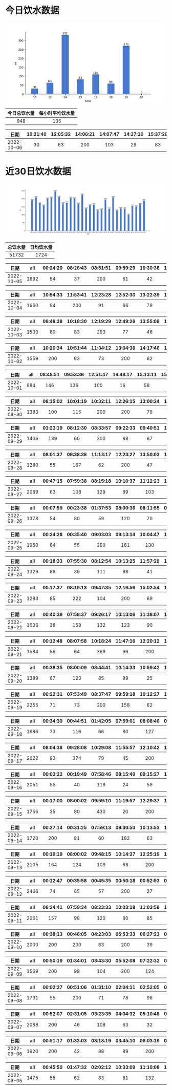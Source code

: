 # 今日饮水数据

<div align=center>
<img src="today.jpg" style="zoom: 100%;" />

| 今日总饮水量 | 每小时平均饮水量 |
| :----: | :----: |
| 948 | 135 |
</div>

| 日期 | 10:21:40 | 12:05:32 | 14:06:21 | 14:07:47 | 14:37:30 | 15:37:29 | 16:08:58 | 16:44:34 | 18:14:31 | 19:06:54 | 19:22:59 |
| :----: | :----: | :----: | :----: | :----: | :----: | :----: | :----: | :----: | :----: | :----: | :----: |
| 2022-10-06 | 30 | 63 | 200 | 103 | 29 | 83 | 34 | 76 | 59 | 200 | 71 |

# 近30日饮水数据

<div align=center>
<img src="30.jpg"style="zoom: 100%;" />

| 总饮水量 | 日均饮水量 |
| :----: | :----: |
| 51732 | 1724 |
</div>

| 日期 | all | 00:24:20 | 08:26:43 | 08:51:51 | 09:59:29 | 10:30:38 | 12:08:56 | 12:38:37 | 14:03:24 | 14:36:20 | 15:07:02 | 15:37:31 | 16:37:26 | 16:40:56 | 17:25:04 | 18:54:55 | 19:24:34 | 19:40:14 | 20:10:37 | 21:30:12 | 22:01:47 | 23:30:15 |
| :----: | :----: | :----: | :----: | :----: | :----: | :----: | :----: | :----: | :----: | :----: | :----: | :----: | :----: | :----: | :----: | :----: | :----: | :----: | :----: | :----: | :----: | :----: |
| 2022-10-05 | 1892 | 54 | 37 | 200 | 61 | 42 | 300 | 126 | 36 | 56 | 58 | 67 | 42 | 98 | 86 | 300 | 73 | 44 | 70 | 25 | 56 | 61 |

| 日期 | all | 10:54:33 | 11:53:41 | 12:23:28 | 12:52:30 | 13:22:39 | 14:28:51 | 14:48:32 | 15:19:04 | 16:40:44 | 20:40:28 | 21:49:11 | 21:59:00 | 22:18:01 | 22:48:31 | 23:48:26 |
| :----: | :----: | :----: | :----: | :----: | :----: | :----: | :----: | :----: | :----: | :----: | :----: | :----: | :----: | :----: | :----: | :----: |
| 2022-10-04 | 1660 | 94 | 200 | 91 | 66 | 79 | 130 | 45 | 98 | 109 | 300 | 29 | 77 | 83 | 162 | 97 |

| 日期 | all | 09:48:38 | 10:18:30 | 12:19:29 | 12:49:26 | 13:55:09 | 14:28:43 | 14:31:23 | 15:14:08 | 16:14:24 | 16:58:51 | 17:27:18 | 17:58:46 | 19:46:06 | 20:51:42 | 21:21:29 | 22:51:36 |
| :----: | :----: | :----: | :----: | :----: | :----: | :----: | :----: | :----: | :----: | :----: | :----: | :----: | :----: | :----: | :----: | :----: | :----: |
| 2022-10-03 | 1500 | 60 | 83 | 293 | 77 | 46 | 49 | 106 | 69 | 96 | 47 | 57 | 100 | 200 | 84 | 80 | 53 |

| 日期 | all | 10:20:34 | 10:51:44 | 11:34:12 | 13:04:36 | 14:17:46 | 14:47:45 | 15:47:43 | 16:22:44 | 17:52:27 | 18:23:21 | 21:33:21 | 21:46:40 | 22:46:27 | 23:12:54 |
| :----: | :----: | :----: | :----: | :----: | :----: | :----: | :----: | :----: | :----: | :----: | :----: | :----: | :----: | :----: | :----: |
| 2022-10-02 | 1559 | 200 | 63 | 73 | 200 | 62 | 134 | 76 | 27 | 87 | 79 | 200 | 97 | 91 | 170 |

| 日期 | all | 08:48:51 | 09:53:36 | 12:51:47 | 14:48:17 | 15:13:11 | 15:54:52 | 16:32:17 | 18:02:29 | 19:57:55 | 20:03:43 | 20:27:31 |
| :----: | :----: | :----: | :----: | :----: | :----: | :----: | :----: | :----: | :----: | :----: | :----: | :----: |
| 2022-10-01 | 984 | 146 | 136 | 100 | 16 | 58 | 46 | 31 | 67 | 200 | 67 | 117 |

| 日期 | all | 08:15:02 | 10:01:19 | 10:32:11 | 12:26:15 | 13:00:24 | 14:58:53 | 16:08:39 | 16:52:52 | 18:27:35 | 21:20:30 | 22:50:21 | 23:59:56 |
| :----: | :----: | :----: | :----: | :----: | :----: | :----: | :----: | :----: | :----: | :----: | :----: | :----: | :----: |
| 2022-09-30 | 1383 | 100 | 115 | 200 | 200 | 78 | 130 | 38 | 58 | 96 | 32 | 300 | 36 |

| 日期 | all | 01:23:19 | 08:12:30 | 08:33:57 | 09:22:33 | 09:40:51 | 12:14:17 | 13:09:20 | 15:01:57 | 15:44:58 | 17:44:36 | 19:14:28 | 20:28:46 | 21:58:59 | 22:31:15 |
| :----: | :----: | :----: | :----: | :----: | :----: | :----: | :----: | :----: | :----: | :----: | :----: | :----: | :----: | :----: | :----: |
| 2022-09-29 | 1406 | 139 | 60 | 200 | 88 | 67 | 200 | 22 | 100 | 55 | 91 | 200 | 38 | 72 | 74 |

| 日期 | all | 08:01:37 | 09:38:38 | 11:13:17 | 12:23:27 | 13:50:03 | 13:54:20 | 17:16:44 | 18:41:45 | 20:41:07 | 21:33:06 | 21:34:19 | 21:57:51 | 23:18:41 | 23:37:08 |
| :----: | :----: | :----: | :----: | :----: | :----: | :----: | :----: | :----: | :----: | :----: | :----: | :----: | :----: | :----: | :----: |
| 2022-09-28 | 1280 | 55 | 167 | 62 | 200 | 47 | 57 | 200 | 67 | 70 | 99 | 11 | 80 | 67 | 98 |

| 日期 | all | 00:47:15 | 07:59:38 | 08:15:18 | 10:10:37 | 11:12:23 | 12:24:19 | 13:01:54 | 15:02:29 | 15:14:06 | 17:20:41 | 19:12:13 | 19:53:09 | 20:28:03 | 20:45:34 | 21:08:15 | 22:08:21 | 23:41:40 |
| :----: | :----: | :----: | :----: | :----: | :----: | :----: | :----: | :----: | :----: | :----: | :----: | :----: | :----: | :----: | :----: | :----: | :----: | :----: |
| 2022-09-27 | 2089 | 63 | 108 | 129 | 89 | 103 | 200 | 88 | 70 | 200 | 200 | 56 | 50 | 58 | 65 | 58 | 500 | 52 |

| 日期 | all | 00:07:59 | 00:23:38 | 01:37:53 | 08:00:36 | 08:11:55 | 09:50:36 | 12:20:22 | 13:00:21 | 14:27:05 | 15:45:59 | 20:53:55 | 20:54:26 | 22:03:47 | 22:23:51 | 22:56:16 |
| :----: | :----: | :----: | :----: | :----: | :----: | :----: | :----: | :----: | :----: | :----: | :----: | :----: | :----: | :----: | :----: | :----: |
| 2022-09-26 | 1378 | 54 | 80 | 59 | 120 | 70 | 72 | 200 | 109 | 78 | 75 | 42 | 200 | 62 | 76 | 81 |

| 日期 | all | 00:24:28 | 00:35:40 | 09:03:03 | 09:13:14 | 10:04:47 | 11:16:56 | 11:45:58 | 11:59:13 | 12:25:05 | 12:36:52 | 12:40:47 | 13:01:22 | 14:06:28 | 14:30:48 | 17:10:59 | 21:56:43 | 22:25:02 | 22:53:04 |
| :----: | :----: | :----: | :----: | :----: | :----: | :----: | :----: | :----: | :----: | :----: | :----: | :----: | :----: | :----: | :----: | :----: | :----: | :----: | :----: |
| 2022-09-25 | 1950 | 64 | 55 | 200 | 161 | 130 | 60 | 60 | 112 | 200 | 72 | 88 | 55 | 108 | 99 | 200 | 90 | 100 | 96 |

| 日期 | all | 00:18:33 | 07:55:30 | 08:12:54 | 10:13:25 | 11:57:29 | 12:19:45 | 13:05:55 | 13:06:47 | 15:00:53 | 17:16:23 | 19:41:17 | 20:51:15 | 22:24:03 | 23:17:35 | 23:57:30 |
| :----: | :----: | :----: | :----: | :----: | :----: | :----: | :----: | :----: | :----: | :----: | :----: | :----: | :----: | :----: | :----: | :----: |
| 2022-09-24 | 1329 | 88 | 39 | 111 | 98 | 41 | 200 | 94 | 55 | 43 | 200 | 42 | 69 | 99 | 112 | 38 |

| 日期 | all | 00:17:37 | 08:19:13 | 09:47:35 | 12:16:56 | 15:02:54 | 15:13:50 | 16:42:12 | 17:17:21 | 19:02:27 | 19:49:14 | 20:36:16 | 21:58:19 | 23:12:00 |
| :----: | :----: | :----: | :----: | :----: | :----: | :----: | :----: | :----: | :----: | :----: | :----: | :----: | :----: | :----: |
| 2022-09-23 | 1283 | 85 | 222 | 104 | 200 | 69 | 47 | 76 | 58 | 200 | 85 | 44 | 33 | 60 |

| 日期 | all | 00:40:39 | 07:58:37 | 09:26:17 | 10:13:06 | 11:38:07 | 12:38:14 | 13:08:08 | 14:39:29 | 15:15:32 | 18:41:34 | 19:46:11 | 20:40:51 | 21:39:43 | 22:11:51 | 23:12:13 |
| :----: | :----: | :----: | :----: | :----: | :----: | :----: | :----: | :----: | :----: | :----: | :----: | :----: | :----: | :----: | :----: | :----: |
| 2022-09-22 | 1636 | 38 | 158 | 132 | 123 | 90 | 200 | 83 | 119 | 80 | 149 | 57 | 62 | 200 | 67 | 78 |

| 日期 | all | 00:12:48 | 08:07:58 | 10:18:24 | 11:47:16 | 12:20:12 | 13:08:40 | 15:12:35 | 16:25:50 | 17:17:40 | 17:32:47 | 20:48:36 | 21:13:24 | 23:50:16 |
| :----: | :----: | :----: | :----: | :----: | :----: | :----: | :----: | :----: | :----: | :----: | :----: | :----: | :----: | :----: |
| 2022-09-21 | 1584 | 56 | 64 | 369 | 96 | 200 | 72 | 66 | 67 | 200 | 55 | 72 | 200 | 67 |

| 日期 | all | 00:38:35 | 08:00:09 | 08:44:41 | 10:14:33 | 10:59:42 | 12:19:33 | 13:16:22 | 15:15:08 | 17:08:19 | 18:58:38 | 20:14:20 | 21:56:01 | 22:56:31 | 23:52:59 |
| :----: | :----: | :----: | :----: | :----: | :----: | :----: | :----: | :----: | :----: | :----: | :----: | :----: | :----: | :----: | :----: |
| 2022-09-20 | 1389 | 67 | 123 | 85 | 99 | 25 | 200 | 55 | 66 | 200 | 55 | 67 | 200 | 73 | 74 |

| 日期 | all | 00:22:31 | 07:53:49 | 08:37:47 | 09:59:18 | 10:12:27 | 11:37:49 | 12:11:18 | 13:02:05 | 13:39:37 | 14:38:13 | 15:11:10 | 17:17:52 | 20:10:14 | 21:37:06 | 22:00:54 | 23:05:59 |
| :----: | :----: | :----: | :----: | :----: | :----: | :----: | :----: | :----: | :----: | :----: | :----: | :----: | :----: | :----: | :----: | :----: | :----: |
| 2022-09-19 | 2255 | 71 | 73 | 200 | 158 | 62 | 58 | 200 | 139 | 49 | 112 | 159 | 200 | 19 | 500 | 200 | 55 |

| 日期 | all | 00:34:30 | 00:44:51 | 01:42:05 | 07:59:01 | 08:08:46 | 09:11:59 | 10:12:16 | 12:18:19 | 13:01:44 | 14:12:12 | 15:13:40 | 17:17:29 | 17:55:21 | 18:25:09 | 19:48:46 | 21:20:49 | 21:58:51 | 23:49:05 |
| :----: | :----: | :----: | :----: | :----: | :----: | :----: | :----: | :----: | :----: | :----: | :----: | :----: | :----: | :----: | :----: | :----: | :----: | :----: | :----: |
| 2022-09-18 | 1686 | 73 | 116 | 66 | 80 | 127 | 11 | 57 | 200 | 80 | 89 | 85 | 200 | 55 | 53 | 108 | 200 | 17 | 69 |

| 日期 | all | 08:04:38 | 09:28:08 | 10:29:08 | 11:55:57 | 12:10:42 | 15:11:57 | 16:57:03 | 17:17:49 | 18:45:44 | 20:43:25 | 21:50:54 | 22:32:30 | 23:05:19 | 23:53:05 | 23:53:20 |
| :----: | :----: | :----: | :----: | :----: | :----: | :----: | :----: | :----: | :----: | :----: | :----: | :----: | :----: | :----: | :----: | :----: |
| 2022-09-17 | 2022 | 93 | 374 | 79 | 45 | 200 | 400 | 66 | 200 | 55 | 99 | 200 | 72 | 59 | 55 | 25 |

| 日期 | all | 00:03:22 | 00:19:49 | 07:58:46 | 08:15:40 | 09:15:27 | 10:09:04 | 11:50:41 | 12:16:37 | 13:04:38 | 13:55:48 | 14:57:42 | 17:16:09 | 18:06:02 | 19:53:39 | 20:38:03 | 21:06:10 | 22:06:21 | 22:43:46 | 23:25:29 | 23:39:35 |
| :----: | :----: | :----: | :----: | :----: | :----: | :----: | :----: | :----: | :----: | :----: | :----: | :----: | :----: | :----: | :----: | :----: | :----: | :----: | :----: | :----: | :----: |
| 2022-09-16 | 2051 | 55 | 40 | 119 | 24 | 59 | 117 | 62 | 200 | 120 | 64 | 70 | 42 | 121 | 500 | 85 | 72 | 77 | 82 | 87 | 55 |

| 日期 | all | 00:17:00 | 08:00:02 | 09:59:10 | 11:19:57 | 12:29:37 | 15:07:37 | 17:18:49 | 18:50:42 | 19:50:46 | 20:20:51 | 20:41:21 | 21:28:17 | 22:48:29 |
| :----: | :----: | :----: | :----: | :----: | :----: | :----: | :----: | :----: | :----: | :----: | :----: | :----: | :----: | :----: |
| 2022-09-15 | 1756 | 35 | 80 | 430 | 20 | 200 | 300 | 200 | 121 | 56 | 61 | 29 | 200 | 24 |

| 日期 | all | 00:27:14 | 00:31:25 | 07:59:13 | 09:30:50 | 10:13:53 | 11:26:55 | 12:19:55 | 13:27:38 | 14:30:08 | 15:34:29 | 16:27:53 | 17:27:11 | 18:51:42 | 20:00:20 | 20:56:32 | 22:03:40 | 22:29:39 | 23:48:34 |
| :----: | :----: | :----: | :----: | :----: | :----: | :----: | :----: | :----: | :----: | :----: | :----: | :----: | :----: | :----: | :----: | :----: | :----: | :----: | :----: |
| 2022-09-14 | 1720 | 200 | 81 | 60 | 182 | 63 | 72 | 200 | 68 | 57 | 15 | 30 | 200 | 62 | 21 | 58 | 200 | 59 | 92 |

| 日期 | all | 00:16:19 | 08:00:02 | 09:48:15 | 10:14:37 | 12:25:19 | 13:07:58 | 14:22:45 | 15:02:36 | 15:41:18 | 16:36:37 | 17:22:24 | 19:00:13 | 19:41:45 | 20:17:45 | 20:41:44 | 22:41:23 | 23:27:27 | 23:38:21 |
| :----: | :----: | :----: | :----: | :----: | :----: | :----: | :----: | :----: | :----: | :----: | :----: | :----: | :----: | :----: | :----: | :----: | :----: | :----: | :----: |
| 2022-09-13 | 2105 | 164 | 124 | 109 | 68 | 200 | 52 | 77 | 59 | 95 | 33 | 200 | 51 | 61 | 72 | 31 | 600 | 48 | 61 |

| 日期 | all | 00:12:47 | 00:35:58 | 00:45:35 | 00:50:18 | 00:52:53 | 08:00:04 | 08:48:48 | 08:50:19 | 09:21:54 | 10:14:32 | 12:20:51 | 12:54:19 | 15:01:12 | 17:16:55 | 17:47:37 | 19:05:16 | 19:45:30 | 20:16:40 | 20:49:24 | 21:32:16 | 22:14:49 | 22:53:41 | 23:03:54 | 23:36:46 |
| :----: | :----: | :----: | :----: | :----: | :----: | :----: | :----: | :----: | :----: | :----: | :----: | :----: | :----: | :----: | :----: | :----: | :----: | :----: | :----: | :----: | :----: | :----: | :----: | :----: | :----: |
| 2022-09-12 | 2466 | 74 | 65 | 57 | 200 | 27 | 81 | 60 | 45 | 31 | 78 | 200 | 91 | 203 | 200 | 300 | 72 | 88 | 90 | 50 | 62 | 38 | 79 | 75 | 200 |

| 日期 | all | 06:24:41 | 07:59:34 | 08:23:33 | 10:03:18 | 11:03:58 | 12:33:12 | 17:17:58 | 21:19:05 | 21:56:31 | 22:29:50 | 22:46:32 | 22:56:45 | 23:26:45 |
| :----: | :----: | :----: | :----: | :----: | :----: | :----: | :----: | :----: | :----: | :----: | :----: | :----: | :----: | :----: |
| 2022-09-11 | 2061 | 157 | 98 | 120 | 80 | 85 | 200 | 400 | 500 | 99 | 118 | 57 | 83 | 64 |

| 日期 | all | 00:38:13 | 00:46:05 | 04:23:03 | 05:53:33 | 06:27:23 | 06:57:39 | 07:34:03 | 12:52:25 | 14:41:06 | 15:01:20 | 15:34:13 | 16:35:07 | 17:57:42 | 18:29:57 | 18:44:45 | 20:17:09 | 22:14:11 | 22:34:49 |
| :----: | :----: | :----: | :----: | :----: | :----: | :----: | :----: | :----: | :----: | :----: | :----: | :----: | :----: | :----: | :----: | :----: | :----: | :----: | :----: |
| 2022-09-10 | 2000 | 200 | 200 | 63 | 200 | 39 | 88 | 71 | 81 | 57 | 64 | 78 | 71 | 31 | 45 | 72 | 200 | 400 | 40 |

| 日期 | all | 00:50:19 | 01:34:01 | 03:43:30 | 05:52:08 | 07:22:32 | 08:12:42 | 16:05:40 | 18:32:47 | 18:50:55 | 19:17:52 | 19:48:05 | 20:08:48 | 20:31:17 | 20:44:02 | 23:37:40 |
| :----: | :----: | :----: | :----: | :----: | :----: | :----: | :----: | :----: | :----: | :----: | :----: | :----: | :----: | :----: | :----: | :----: |
| 2022-09-09 | 1569 | 200 | 99 | 104 | 200 | 124 | 33 | 40 | 150 | 20 | 74 | 80 | 61 | 16 | 68 | 300 |

| 日期 | all | 00:02:27 | 00:51:06 | 01:31:10 | 02:04:11 | 02:52:05 | 03:28:48 | 06:06:58 | 07:37:04 | 08:13:06 | 16:19:04 | 16:29:06 | 16:58:48 | 17:31:41 | 18:09:05 | 18:45:50 | 19:13:30 | 20:30:44 | 22:03:46 | 23:16:32 |
| :----: | :----: | :----: | :----: | :----: | :----: | :----: | :----: | :----: | :----: | :----: | :----: | :----: | :----: | :----: | :----: | :----: | :----: | :----: | :----: | :----: |
| 2022-09-08 | 1731 | 55 | 200 | 71 | 78 | 98 | 58 | 400 | 34 | 83 | 55 | 72 | 66 | 47 | 88 | 69 | 53 | 93 | 62 | 49 |

| 日期 | all | 00:52:07 | 02:31:05 | 03:23:35 | 04:04:32 | 05:10:48 | 05:42:24 | 06:53:33 | 08:20:28 | 14:54:31 | 15:30:20 | 16:36:48 | 17:39:50 | 18:09:57 | 18:24:33 | 19:16:30 | 20:27:18 | 20:45:48 | 22:00:33 | 22:37:29 | 22:54:06 |
| :----: | :----: | :----: | :----: | :----: | :----: | :----: | :----: | :----: | :----: | :----: | :----: | :----: | :----: | :----: | :----: | :----: | :----: | :----: | :----: | :----: | :----: |
| 2022-09-07 | 2088 | 200 | 46 | 108 | 63 | 32 | 200 | 74 | 60 | 55 | 36 | 73 | 300 | 133 | 72 | 37 | 60 | 212 | 109 | 86 | 132 |

| 日期 | all | 00:51:17 | 01:33:03 | 03:18:19 | 03:45:10 | 06:03:19 | 07:35:18 | 08:13:34 | 14:49:51 | 16:54:36 | 18:25:33 | 19:25:41 | 20:51:04 | 22:30:14 | 22:43:59 | 23:22:24 |
| :----: | :----: | :----: | :----: | :----: | :----: | :----: | :----: | :----: | :----: | :----: | :----: | :----: | :----: | :----: | :----: | :----: |
| 2022-09-06 | 1920 | 200 | 42 | 88 | 89 | 200 | 60 | 72 | 78 | 600 | 93 | 80 | 117 | 62 | 52 | 87 |

| 日期 | all | 00:45:50 | 01:47:32 | 02:02:12 | 10:33:09 | 11:10:08 | 11:40:28 | 13:13:36 | 14:27:41 | 15:00:14 | 16:00:37 | 16:34:51 | 20:23:42 | 22:29:15 |
| :----: | :----: | :----: | :----: | :----: | :----: | :----: | :----: | :----: | :----: | :----: | :----: | :----: | :----: | :----: |
| 2022-09-05 | 1475 | 55 | 62 | 83 | 81 | 132 | 80 | 500 | 39 | 61 | 113 | 44 | 161 | 64 |

